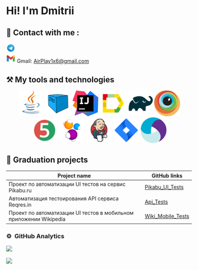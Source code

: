<h1>Hi! I'm Dmitrii</h1>

##  :incoming_envelope: Contact with me :

<a href = "https://t.me/AeroRunner"><img src="mediaReadMe/Telegram.svg" title="Telegram" width="5%"/></a>   
<img src="mediaReadMe/Gmail.svg" title="Gmail" width="5%"/></a>   Gmail: AirPlay1x6@gmail.com 


##  :hammer_and_pick: My tools and technologies

 <p align="center">
<a href="https://www.java.com/"><img src="/mediaReadMe/Java.svg" width="70" height="70"  alt="Java"/></a>
   <a href="https://aerokube.com/selenoid/"><img src="mediaReadMe/Selenoid.svg" width="70" height="70"  alt="Selenoid"/></a>
<a href="https://www.jetbrains.com/idea/"><img src="mediaReadMe/IJ.svg" width="70" height="70"  alt="IDEA"/></a>
<a href="https://github.com/allure-framework"><img src="mediaReadMe/allure.svg" width="70" height="70"  alt="Allure"/></a>
<a href="https://gradle.org/"><img src="mediaReadMe/gradle.svg" width="70" height="70"  alt="Gradle"/></a>
   <a href="https://www.browserstack.com/"><img src="mediaReadMe/Browserstack.svg" width="70" height="70" alt="BrowserStack" title="BrowserStack"/></a> 
<a href="https://junit.org/junit5/"><img src="mediaReadMe/jUnit5.svg" width="70" height="70"  alt="JUnit 5"/></a>
   <a href="https://www.selenide.org/"><img src="mediaReadMe/Selenide.svg" width="70" height="70" alt="Selenide" title="Selenide"/></a> 
<a href="https://www.jenkins.io/"><img src="mediaReadMe/jenkins.svg" width="70" height="70"  alt="Jenkins"/></a>
<a href="https://www.atlassian.com/software/jira/"><img src="mediaReadMe/Jira.svg" width="70" height="70" alt="Jira" title="Jira"/></a> 
<a href="https://appium.io/docs/en/latest/"><img src="mediaReadMe/appium.svg" width="70" height="70" alt="Appium" title="Appium"/></a>

</p>

## 	:open_file_folder: Graduation projects


| Project name                                                        | GitHub links                                                     
  |---------------------------------------------------------------------|------------------------------------------------------------------|
| Проект по автоматизации UI тестов на сервис Pikabu.ru               | [Pikabu_UI_Tests](https://github.com/le-vi-che/UI_Raif_project)  |  
| Автоматизация тестоирования API сервиса Reqres.in                   | [Api_Tests](https://github.com/le-vi-che/API_project/tree/main)  |  
| Проект по автоматизации UI тестов в мобильном приложении Wikipedia  | [Wiki_Mobile_Tests](https://github.com/le-vi-che/mobile_project) |  

### ⚙️ &nbsp;GitHub Analytics

![](https://github-profile-summary-cards.vercel.app/api/cards/repos-per-language?username=AeroRunner&theme=solarized_dark)

![](https://github-profile-summary-cards.vercel.app/api/cards/stats?username=AeroRunner&theme=solarized_dark)


